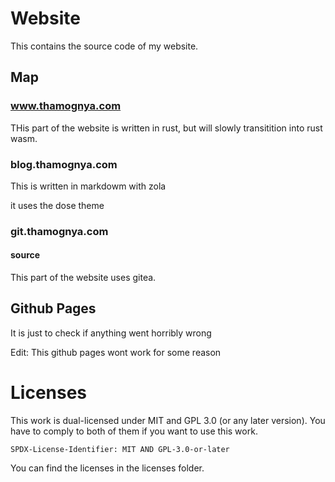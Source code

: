 # Website

This contains the source code of my website.

## Map

### www.thamognya.com

THis part of the website is written in rust, but will slowly transitition into rust wasm.


### blog.thamognya.com

This is written in markdowm with zola

it uses the dose theme

### git.thamognya.com


#### source

This part of the website uses gitea.


## Github Pages

It is just to check if anything went horribly wrong

Edit: This github pages wont work for some reason

# Licenses

This work is dual-licensed under MIT and GPL 3.0 (or any later version). You have to comply to both of them if you want to use this work.

`SPDX-License-Identifier: MIT AND GPL-3.0-or-later`

You can find the licenses in the licenses folder.
